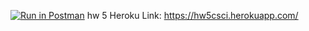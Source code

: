 [![Run in Postman](https://run.pstmn.io/button.svg)](https://app.getpostman.com/run-collection/8c06c06a852f527a9b1e)
hw 5 Heroku Link: https://hw5csci.herokuapp.com/
